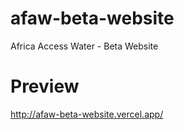 # afaw-beta-website
Africa Access Water - Beta Website


# Preview
[http://afaw-beta-website.vercel.app/
](https://afaw-beta-website.vercel.app/)
